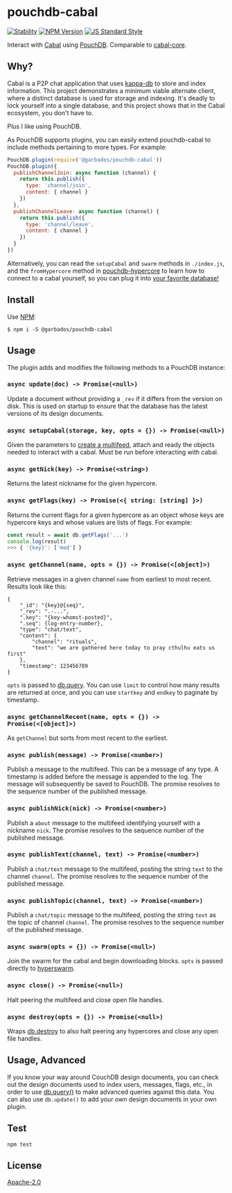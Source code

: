 # pouchdb-cabal

[![Stability](https://img.shields.io/badge/stability-experimental-orange.svg?style=flat-square)](https://nodejs.org/api/documentation.html#documentation_stability_index)
[![NPM Version](https://img.shields.io/npm/v/@garbados/pouchdb-cabal.svg?style=flat-square)](https://www.npmjs.com/package/@garbados/pouchdb-cabal)
[![JS Standard Style](https://img.shields.io/badge/code%20style-standard-brightgreen.svg?style=flat-square)](https://github.com/feross/standard)

Interact with [Cabal](https://cabal.chat/) using [PouchDB](https://pouchdb.com/). Comparable to [cabal-core](https://github.com/cabal-club/cabal-core/).

## Why?

Cabal is a P2P chat application that uses [kappa-db](https://github.com/kappa-db/) to store and index information. This project demonstrates a minimum viable alternate client, where a distinct database is used for storage and indexing. It's deadly to lock yourself into a single database, and this project shows that in the Cabal ecosystem, you don't have to.

Plus I like using PouchDB.

As PouchDB supports plugins, you can easily extend pouchdb-cabal to include methods pertaining to more types. For example:

```js
PouchDB.plugin(require('@garbados/pouchdb-cabal'))
PouchDB.plugin({
  publishChannelJoin: async function (channel) {
    return this.publish({
      type: 'channel/join',
      content: { channel }
    })
  },
  publishChannelLeave: async function (channel) {
    return this.publish({
      type: 'channel/leave',
      content: { channel }
    })
  }
})
```

Alternatively, you can read the `setupCabal` and `swarm` methods in `./index.js`, and the `fromHypercore` method in [pouchdb-hypercore](https://github.com/garbados/pouchdb-hypercore/blob/master/index.js#L2-L21) to learn how to connect to a cabal yourself, so you can plug it into [your favorite database!](https://www.postgresql.org/)

## Install

Use [NPM](https://www.npmjs.com/):

```
$ npm i -S @garbados/pouchdb-cabal
```

## Usage

The plugin adds and modifies the following methods to a PouchDB instance:

### `async update(doc) -> Promise(<null>)`

Update a document without providing a `_rev` if it differs from the version on disk. This is used on startup to ensure that the database has the latest versions of its design documents.

### `async setupCabal(storage, key, opts = {}) -> Promise(<null>)`

Given the parameters to [create a multifeed](https://github.com/kappa-db/multifeed#var-multi--multifeedstorage-opts), attach and ready the objects needed to interact with a cabal. Must be run before interacting with cabal.

### `async getNick(key) -> Promise(<string>)`

Returns the latest nickname for the given hypercore.

### `async getFlags(key) -> Promise(<{ string: [string] }>)`

Returns the current flags for a given hypercore as an object whose keys are hypercore keys and whose values are lists of flags. For example:

```js
const result = await db.getFlags('...')
console.log(result)
>>> { '{key}': ['mod'] }
````

### `async getChannel(name, opts = {}) -> Promise(<[object]>)`

Retrieve messages in a given channel `name` from earliest to most recent. Results look like this:

```
{
	"_id": "{key}@{seq}",
	"_rev": ".-...",
	".key": "{key-whomst-posted}",
	".seq": {log-entry-number},
	"type": "chat/text",
	"content": {
		"channel": "rituals",
		"text": "we are gathered here today to pray cthulhu eats us first"
	},
	"timestamp": 123456789
}
```

`opts` is passed to [db.query](https://pouchdb.com/api.html#query_database). You can use `limit` to control how many results are returned at once, and you can use `startkey` and `endkey` to paginate by timestamp.

### `async getChannelRecent(name, opts = {}) -> Promise(<[object]>)`

As `getChannel` but sorts from most recent to the earliest.

### `async publish(message) -> Promise(<number>)`

Publish a message to the multifeed. This can be a message of any type. A timestamp is added before the message is appended to the log. The message will subsequently be saved to PouchDB. The promise resolves to the sequence number of the published message.

### `async publishNick(nick) -> Promise(<number>)`

Publish a `about` message to the multifeed identifying yourself with a nickname `nick`. The promise resolves to the sequence number of the published message.

### `async publishText(channel, text) -> Promise(<number>)`

Publish a `chat/text` message to the multifeed, posting the string `text` to the channel `channel`. The promise resolves to the sequence number of the published message.

### `async publishTopic(channel, text) -> Promise(<number>)`

Publish a `chat/topic` message to the multifeed, posting the string `text` as the topic of channel `channel`. The promise resolves to the sequence number of the published message.

### `async swarm(opts = {}) -> Promise(<null>)`

Join the swarm for the cabal and begin downloading blocks. `opts` is passed directly to [hyperswarm](https://github.com/hyperswarm/hyperswarm#swarm--hyperswarmoptions).

### `async close() -> Promise(<null>)`

Halt peering the multifeed and close open file handles.

### `async destroy(opts = {}) -> Promise(<null>)`

Wraps [db.destroy](https://pouchdb.com/api.html#delete_database) to also halt peering any hypercores and close any open file handles.

## Usage, Advanced

If you know your way around CouchDB design documents, you can check out the design documents used to index users, messages, flags, etc., in order to use [db.query()](https://pouchdb.com/api.html#query_database) to make advanced queries against this data. You can also use `db.update()` to add your own design documents in your own plugin.

## Test

`npm test`

## License

[Apache-2.0](https://www.apache.org/licenses/LICENSE-2.0)
